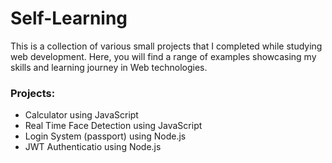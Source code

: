 # Self-Learning

This is a collection of various small projects that I completed while studying web development. Here, you will find a range of examples showcasing my skills and learning journey in Web technologies.

### Projects:
- Calculator using JavaScript
- Real Time Face Detection using JavaScript
- Login System (passport) using Node.js
- JWT Authenticatio using Node.js
